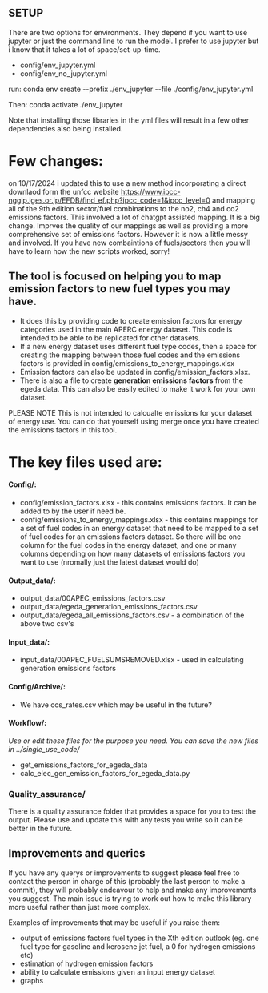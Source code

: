 ## SETUP
There are two options for environments. They depend if you want to use jupyter or just the command line to run the model. I prefer to use jupyter but i know that it takes a lot of space/set-up-time.
 - config/env_jupyter.yml
 - config/env_no_jupyter.yml

run:
conda env create --prefix ./env_jupyter --file ./config/env_jupyter.yml

Then:
conda activate ./env_jupyter

Note that installing those libraries in the yml files will result in a few other dependencies also being installed.


# Few changes:
on 10/17/2024 i updated this to use a new method incorporating a direct downlaod form the unfcc website https://www.ipcc-nggip.iges.or.jp/EFDB/find_ef.php?ipcc_code=1&ipcc_level=0 and mapping all of the 9th edition sector/fuel combinations to the no2, ch4 and co2 emissions factors. This involved a lot of chatgpt assisted mapping. It is a big change. Imprves the quality of our mappings as well as providing a more comprehensive set of emissions factors. However it is now a little messy and involved. If you have new combaintions of fuels/sectors then you will have to learn how the new scripts worked, sorry!

## The tool is focused on helping you to map emission factors to new fuel types you may have.

- It does this by providing code to create emission factors for energy categories used in the main APERC energy dataset. This code is intended to be able to be replicated for other datasets. 
- If a new energy dataset uses different fuel type codes, then a space for creating the mapping between those fuel codes and the emissions factors is provided in config/emissions_to_energy_mappings.xlsx
- Emission factors can also be updated in config/emission_factors.xlsx. 
- There is also a file to create **generation emissions factors** from the egeda data. This can also be easily edited to make it work for your own dataset.

PLEASE NOTE
This is not intended to calcualte emissions for your dataset of energy use. You can do that yourself using merge once you have created the emissions factors in this tool. 

# **The key files used are:**
#### Config/:
- config/emission_factors.xlsx - this contains emissions factors. It can be added to by the user if need be.
- config/emissions_to_energy_mappings.xlsx - this contains mappings for a set of fuel codes in an energy dataset that need to be mapped to a set of fuel codes for an emissions factors dataset. So there will be one column for the fuel codes in the energy dataset, and one or many columns depending on how many datasets of emissions factors you want to use (nromally just the latest dataset would do)

#### Output_data/:
- output_data/00APEC_emissions_factors.csv
- output_data/egeda_generation_emissions_factors.csv
- output_data/egeda_all_emissions_factors.csv - a combination of the above two csv's

#### Input_data/:
- input_data/00APEC_FUELSUMSREMOVED.xlsx - used in calculating generation emissions factors

#### Config/Archive/:
- We have ccs_rates.csv which may be useful in the future?

#### Workflow/:
_Use or edit these files for the purpose you need. You can save the new files in ../single_use_code/_

- get_emissions_factors_for_egeda_data
- calc_elec_gen_emission_factors_for_egeda_data.py

### Quality_assurance/
There is a quality assurance folder that provides a space for you to test the output. Please use and update this with any tests you write so it can be better in the future.

## Improvements and queries
If you have any querys or improvements to suggest please feel free to contact the person in charge of this (probably the last person to make a commit), they will probably endeavour to help and make any improvements you suggest. The main issue is trying to work out how to make this library more useful rather than just more complex.

Examples of improvements that may be useful if you raise them:

- output of emissions factors fuel types in the Xth edition outlook (eg. one fuel type for gasoline and kerosene jet fuel, a 0 for hydrogen emissions etc)
- estimation of hydrogen emission factors
- ability to calculate emissions given an input energy dataset
- graphs
